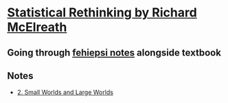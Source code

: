 # [Statistical Rethinking by Richard McElreath](https://www.goodreads.com/book/show/26619686-statistical-rethinking)
## Going through [fehiepsi notes](https://github.com/fehiepsi/rethinking-numpyro) alongside textbook
## Notes
* [2. Small Worlds and Large Worlds](Chap2.md)
